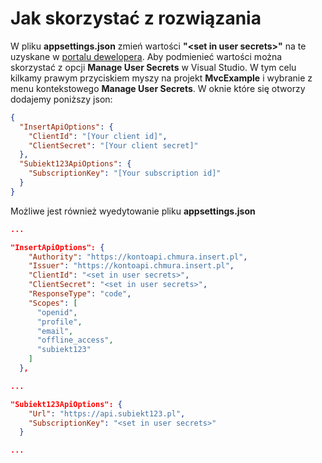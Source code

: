 # Jak skorzystać z rozwiązania

W pliku **appsettings.json** zmień wartości **"\<set in user secrets>"**  na te uzyskane w [portalu dewelopera](https://developers.insert.com.pl). 
Aby podmienieć wartości można skorzystać z opcji **Manage User Secrets** w Visual Studio. 
W tym celu kilkamy prawym przyciskiem myszy na projekt **MvcExample** i wybranie z menu kontekstowego **Manage User Secrets**. 
W oknie które się otworzy dodajemy poniższy json:

``` json
{
  "InsertApiOptions": {
    "ClientId": "[Your client id]",
    "ClientSecret": "[Your client secret]"
  },
  "Subiekt123ApiOptions": {
    "SubscriptionKey": "[Your subscription id]"
  }
}
```

Możliwe jest również wyedytowanie pliku **appsettings.json**

``` json
...

"InsertApiOptions": {
    "Authority": "https://kontoapi.chmura.insert.pl",
    "Issuer": "https://kontoapi.chmura.insert.pl",
    "ClientId": "<set in user secrets>",
    "ClientSecret": "<set in user secrets>",
    "ResponseType": "code",
    "Scopes": [
      "openid",
      "profile",
      "email",
      "offline_access",
      "subiekt123"
    ]
  },

...

"Subiekt123ApiOptions": {
    "Url": "https://api.subiekt123.pl",
    "SubscriptionKey": "<set in user secrets>"
  }

...
```
